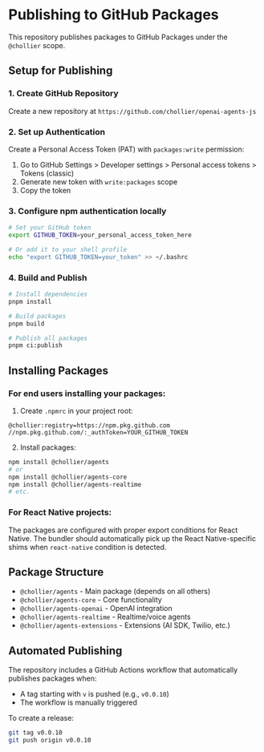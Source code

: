 # Publishing to GitHub Packages

This repository publishes packages to GitHub Packages under the `@chollier` scope.

## Setup for Publishing

### 1. Create GitHub Repository

Create a new repository at `https://github.com/chollier/openai-agents-js`

### 2. Set up Authentication

Create a Personal Access Token (PAT) with `packages:write` permission:

1. Go to GitHub Settings > Developer settings > Personal access tokens > Tokens (classic)
2. Generate new token with `write:packages` scope
3. Copy the token

### 3. Configure npm authentication locally

```bash
# Set your GitHub token
export GITHUB_TOKEN=your_personal_access_token_here

# Or add it to your shell profile
echo "export GITHUB_TOKEN=your_token" >> ~/.bashrc
```

### 4. Build and Publish

```bash
# Install dependencies
pnpm install

# Build packages
pnpm build

# Publish all packages
pnpm ci:publish
```

## Installing Packages

### For end users installing your packages:

1. Create `.npmrc` in your project root:

```
@chollier:registry=https://npm.pkg.github.com
//npm.pkg.github.com/:_authToken=YOUR_GITHUB_TOKEN
```

2. Install packages:

```bash
npm install @chollier/agents
# or
npm install @chollier/agents-core
npm install @chollier/agents-realtime
# etc.
```

### For React Native projects:

The packages are configured with proper export conditions for React Native. The bundler should automatically pick up the React Native-specific shims when `react-native` condition is detected.

## Package Structure

- `@chollier/agents` - Main package (depends on all others)
- `@chollier/agents-core` - Core functionality
- `@chollier/agents-openai` - OpenAI integration
- `@chollier/agents-realtime` - Realtime/voice agents
- `@chollier/agents-extensions` - Extensions (AI SDK, Twilio, etc.)

## Automated Publishing

The repository includes a GitHub Actions workflow that automatically publishes packages when:

- A tag starting with `v` is pushed (e.g., `v0.0.10`)
- The workflow is manually triggered

To create a release:

```bash
git tag v0.0.10
git push origin v0.0.10
```
